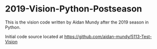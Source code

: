 # 2019-Vision-Python-Postseason
This is the vision code written by Aidan Mundy after the 2019 season in Python.

Initial code source located at https://github.com/aidan-mundy/5113-Test-Vision
